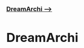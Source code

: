 [**<h3>DreamArchi --><h3>**](https://maksymmorkovnyk.github.io/DreamArchi/)
  
<h1>DreamArchi</h1>

